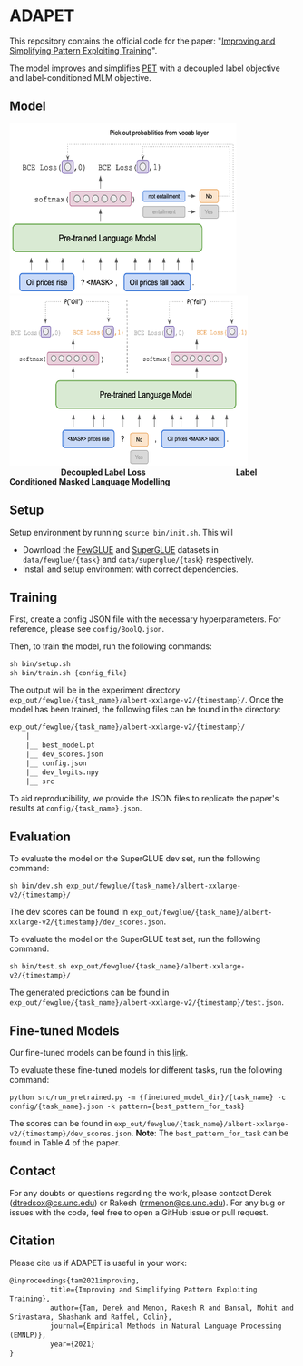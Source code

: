 # ADAPET #

This repository contains the official code for the paper: "[Improving and Simplifying Pattern Exploiting Training](https://arxiv.org/abs/2103.11955)".

The model improves and simplifies [PET](https://arxiv.org/abs/2009.07118) with a decoupled label objective and label-conditioned MLM objective. 


## Model ## 

<img src="img/ADAPET_update.png" width="400" height="300"/> <img src="img/LCMLM_update.png" width="420" height="300"/>
                       **Decoupled Label Loss                                                Label Conditioned Masked Language Modelling**

## Setup ##

Setup environment by running `source bin/init.sh`. This will 

- Download the [FewGLUE](https://github.com/timoschick/fewglue) and [SuperGLUE](https://super.gluebenchmark.com/tasks) datasets in `data/fewglue/{task}` and `data/superglue/{task}` respectively. 
- Install and setup environment with correct dependencies.

## Training  ##

First, create a config JSON file with the necessary hyperparameters. For reference, please see `config/BoolQ.json`.

Then, to train the model, run the following commands:
```
sh bin/setup.sh
sh bin/train.sh {config_file}
```

The output will be in the experiment directory `exp_out/fewglue/{task_name}/albert-xxlarge-v2/{timestamp}/`. Once the model has been trained, the following files can be found in the directory:
```
exp_out/fewglue/{task_name}/albert-xxlarge-v2/{timestamp}/
    |
    |__ best_model.pt
    |__ dev_scores.json
    |__ config.json
    |__ dev_logits.npy
    |__ src
```

To aid reproducibility, we provide the JSON files to replicate the paper's results at `config/{task_name}.json`.

## Evaluation ## 

To evaluate the model on the SuperGLUE dev set, run the following command:
```
sh bin/dev.sh exp_out/fewglue/{task_name}/albert-xxlarge-v2/{timestamp}/
```
The dev scores can be found in `exp_out/fewglue/{task_name}/albert-xxlarge-v2/{timestamp}/dev_scores.json`.


To evaluate the model on the SuperGLUE test set, run the following command.
```
sh bin/test.sh exp_out/fewglue/{task_name}/albert-xxlarge-v2/{timestamp}/
```
The generated predictions can be found in `exp_out/fewglue/{task_name}/albert-xxlarge-v2/{timestamp}/test.json`.

## Fine-tuned Models ##

Our fine-tuned models can be found in this [link](https://drive.google.com/drive/folders/1pdVHI1Z6eRGs8OMklDCwXkPFK731yc_P?usp=sharing).

To evaluate these fine-tuned models for different tasks, run the following command:
```
python src/run_pretrained.py -m {finetuned_model_dir}/{task_name} -c config/{task_name}.json -k pattern={best_pattern_for_task}
```
The scores can be found in `exp_out/fewglue/{task_name}/albert-xxlarge-v2/{timestamp}/dev_scores.json`.
**Note**: The `best_pattern_for_task` can be found in Table 4 of the paper.

## Contact ##

For any doubts or questions regarding the work, please contact Derek ([dtredsox@cs.unc.edu](mailto:dtredsox+adapet@cs.unc.edu)) or Rakesh ([rrmenon@cs.unc.edu](mailto:rrmenon+adapet@cs.unc.edu)). For any bug or issues with the code, feel free to open a GitHub issue or pull request.

## Citation ##

Please cite us if ADAPET is useful in your work:

```
@inproceedings{tam2021improving,
          title={Improving and Simplifying Pattern Exploiting Training},
          author={Tam, Derek and Menon, Rakesh R and Bansal, Mohit and Srivastava, Shashank and Raffel, Colin},
          journal={Empirical Methods in Natural Language Processing (EMNLP)},
          year={2021}
}
```
